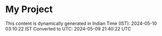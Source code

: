 # My Project

This content is dynamically generated in Indian Time (IST): 2024-05-10 03:10:22 IST
Converted to UTC: 2024-05-09 21:40:22 UTC
